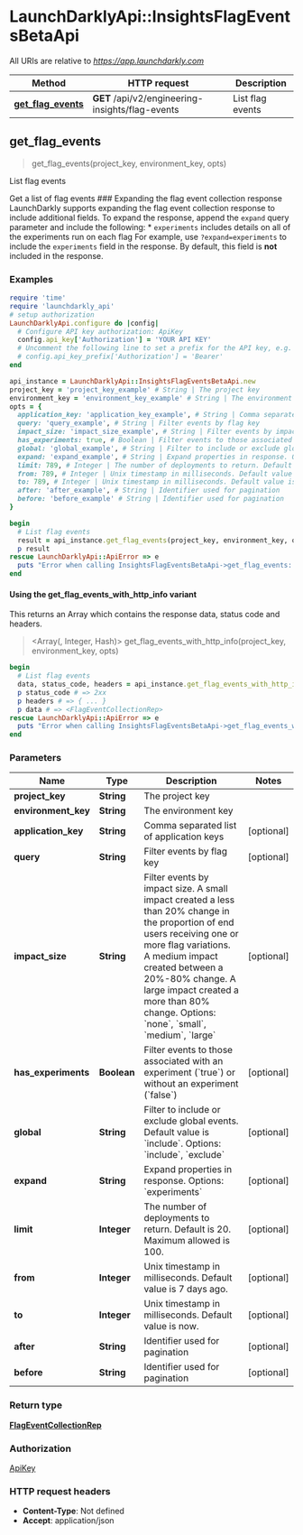# LaunchDarklyApi::InsightsFlagEventsBetaApi

All URIs are relative to *https://app.launchdarkly.com*

| Method | HTTP request | Description |
| ------ | ------------ | ----------- |
| [**get_flag_events**](InsightsFlagEventsBetaApi.md#get_flag_events) | **GET** /api/v2/engineering-insights/flag-events | List flag events |


## get_flag_events

> <FlagEventCollectionRep> get_flag_events(project_key, environment_key, opts)

List flag events

Get a list of flag events  ### Expanding the flag event collection response  LaunchDarkly supports expanding the flag event collection response to include additional fields.  To expand the response, append the `expand` query parameter and include the following:  * `experiments` includes details on all of the experiments run on each flag  For example, use `?expand=experiments` to include the `experiments` field in the response. By default, this field is **not** included in the response. 

### Examples

```ruby
require 'time'
require 'launchdarkly_api'
# setup authorization
LaunchDarklyApi.configure do |config|
  # Configure API key authorization: ApiKey
  config.api_key['Authorization'] = 'YOUR API KEY'
  # Uncomment the following line to set a prefix for the API key, e.g. 'Bearer' (defaults to nil)
  # config.api_key_prefix['Authorization'] = 'Bearer'
end

api_instance = LaunchDarklyApi::InsightsFlagEventsBetaApi.new
project_key = 'project_key_example' # String | The project key
environment_key = 'environment_key_example' # String | The environment key
opts = {
  application_key: 'application_key_example', # String | Comma separated list of application keys
  query: 'query_example', # String | Filter events by flag key
  impact_size: 'impact_size_example', # String | Filter events by impact size. A small impact created a less than 20% change in the proportion of end users receiving one or more flag variations. A medium impact created between a 20%-80% change. A large impact created a more than 80% change. Options: `none`, `small`, `medium`, `large`
  has_experiments: true, # Boolean | Filter events to those associated with an experiment (`true`) or without an experiment (`false`)
  global: 'global_example', # String | Filter to include or exclude global events. Default value is `include`. Options: `include`, `exclude`
  expand: 'expand_example', # String | Expand properties in response. Options: `experiments`
  limit: 789, # Integer | The number of deployments to return. Default is 20. Maximum allowed is 100.
  from: 789, # Integer | Unix timestamp in milliseconds. Default value is 7 days ago.
  to: 789, # Integer | Unix timestamp in milliseconds. Default value is now.
  after: 'after_example', # String | Identifier used for pagination
  before: 'before_example' # String | Identifier used for pagination
}

begin
  # List flag events
  result = api_instance.get_flag_events(project_key, environment_key, opts)
  p result
rescue LaunchDarklyApi::ApiError => e
  puts "Error when calling InsightsFlagEventsBetaApi->get_flag_events: #{e}"
end
```

#### Using the get_flag_events_with_http_info variant

This returns an Array which contains the response data, status code and headers.

> <Array(<FlagEventCollectionRep>, Integer, Hash)> get_flag_events_with_http_info(project_key, environment_key, opts)

```ruby
begin
  # List flag events
  data, status_code, headers = api_instance.get_flag_events_with_http_info(project_key, environment_key, opts)
  p status_code # => 2xx
  p headers # => { ... }
  p data # => <FlagEventCollectionRep>
rescue LaunchDarklyApi::ApiError => e
  puts "Error when calling InsightsFlagEventsBetaApi->get_flag_events_with_http_info: #{e}"
end
```

### Parameters

| Name | Type | Description | Notes |
| ---- | ---- | ----------- | ----- |
| **project_key** | **String** | The project key |  |
| **environment_key** | **String** | The environment key |  |
| **application_key** | **String** | Comma separated list of application keys | [optional] |
| **query** | **String** | Filter events by flag key | [optional] |
| **impact_size** | **String** | Filter events by impact size. A small impact created a less than 20% change in the proportion of end users receiving one or more flag variations. A medium impact created between a 20%-80% change. A large impact created a more than 80% change. Options: &#x60;none&#x60;, &#x60;small&#x60;, &#x60;medium&#x60;, &#x60;large&#x60; | [optional] |
| **has_experiments** | **Boolean** | Filter events to those associated with an experiment (&#x60;true&#x60;) or without an experiment (&#x60;false&#x60;) | [optional] |
| **global** | **String** | Filter to include or exclude global events. Default value is &#x60;include&#x60;. Options: &#x60;include&#x60;, &#x60;exclude&#x60; | [optional] |
| **expand** | **String** | Expand properties in response. Options: &#x60;experiments&#x60; | [optional] |
| **limit** | **Integer** | The number of deployments to return. Default is 20. Maximum allowed is 100. | [optional] |
| **from** | **Integer** | Unix timestamp in milliseconds. Default value is 7 days ago. | [optional] |
| **to** | **Integer** | Unix timestamp in milliseconds. Default value is now. | [optional] |
| **after** | **String** | Identifier used for pagination | [optional] |
| **before** | **String** | Identifier used for pagination | [optional] |

### Return type

[**FlagEventCollectionRep**](FlagEventCollectionRep.md)

### Authorization

[ApiKey](../README.md#ApiKey)

### HTTP request headers

- **Content-Type**: Not defined
- **Accept**: application/json

